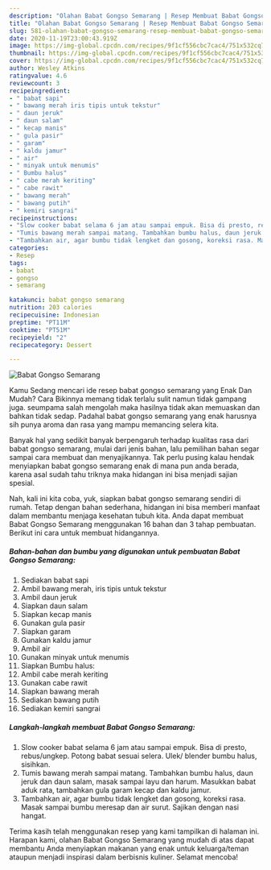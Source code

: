 ```yaml
---
description: "Olahan Babat Gongso Semarang | Resep Membuat Babat Gongso Semarang Yang Menggugah Selera"
title: "Olahan Babat Gongso Semarang | Resep Membuat Babat Gongso Semarang Yang Menggugah Selera"
slug: 581-olahan-babat-gongso-semarang-resep-membuat-babat-gongso-semarang-yang-menggugah-selera
date: 2020-11-19T23:00:43.919Z
image: https://img-global.cpcdn.com/recipes/9f1cf556cbc7cac4/751x532cq70/babat-gongso-semarang-foto-resep-utama.jpg
thumbnail: https://img-global.cpcdn.com/recipes/9f1cf556cbc7cac4/751x532cq70/babat-gongso-semarang-foto-resep-utama.jpg
cover: https://img-global.cpcdn.com/recipes/9f1cf556cbc7cac4/751x532cq70/babat-gongso-semarang-foto-resep-utama.jpg
author: Wesley Atkins
ratingvalue: 4.6
reviewcount: 3
recipeingredient:
- " babat sapi"
- " bawang merah iris tipis untuk tekstur"
- " daun jeruk"
- " daun salam"
- " kecap manis"
- " gula pasir"
- " garam"
- " kaldu jamur"
- " air"
- " minyak untuk menumis"
- " Bumbu halus"
- " cabe merah keriting"
- " cabe rawit"
- " bawang merah"
- " bawang putih"
- " kemiri sangrai"
recipeinstructions:
- "Slow cooker babat selama 6 jam atau sampai empuk. Bisa di presto, rebus/ungkep. Potong babat sesuai selera. Ulek/ blender bumbu halus, sisihkan."
- "Tumis bawang merah sampai matang. Tambahkan bumbu halus, daun jeruk dan daun salam, masak sampai layu dan harum. Masukkan babat aduk rata, tambahkan gula garam kecap dan kaldu jamur."
- "Tambahkan air, agar bumbu tidak lengket dan gosong, koreksi rasa. Masak sampai bumbu meresap dan air surut. Sajikan dengan nasi hangat."
categories:
- Resep
tags:
- babat
- gongso
- semarang

katakunci: babat gongso semarang 
nutrition: 203 calories
recipecuisine: Indonesian
preptime: "PT11M"
cooktime: "PT51M"
recipeyield: "2"
recipecategory: Dessert

---
```



![Babat Gongso Semarang](https://img-global.cpcdn.com/recipes/9f1cf556cbc7cac4/751x532cq70/babat-gongso-semarang-foto-resep-utama.jpg)

Kamu Sedang mencari ide resep babat gongso semarang yang Enak Dan Mudah? Cara Bikinnya memang tidak terlalu sulit namun tidak gampang juga. seumpama salah mengolah maka hasilnya tidak akan memuaskan dan bahkan tidak sedap. Padahal babat gongso semarang yang enak harusnya sih punya aroma dan rasa yang mampu memancing selera kita.



Banyak hal yang sedikit banyak berpengaruh terhadap kualitas rasa dari babat gongso semarang, mulai dari jenis bahan, lalu pemilihan bahan segar sampai cara membuat dan menyajikannya. Tak perlu pusing kalau hendak menyiapkan babat gongso semarang enak di mana pun anda berada, karena asal sudah tahu triknya maka hidangan ini bisa menjadi sajian spesial.


Nah, kali ini kita coba, yuk, siapkan babat gongso semarang sendiri di rumah. Tetap dengan bahan sederhana, hidangan ini bisa memberi manfaat dalam membantu menjaga kesehatan tubuh kita. Anda dapat membuat Babat Gongso Semarang menggunakan 16 bahan dan 3 tahap pembuatan. Berikut ini cara untuk membuat hidangannya.

<!--inarticleads1-->

##### Bahan-bahan dan bumbu yang digunakan untuk pembuatan Babat Gongso Semarang:

1. Sediakan  babat sapi
1. Ambil  bawang merah, iris tipis untuk tekstur
1. Ambil  daun jeruk
1. Siapkan  daun salam
1. Siapkan  kecap manis
1. Gunakan  gula pasir
1. Siapkan  garam
1. Gunakan  kaldu jamur
1. Ambil  air
1. Gunakan  minyak untuk menumis
1. Siapkan  Bumbu halus:
1. Ambil  cabe merah keriting
1. Gunakan  cabe rawit
1. Siapkan  bawang merah
1. Sediakan  bawang putih
1. Sediakan  kemiri sangrai




<!--inarticleads2-->

##### Langkah-langkah membuat Babat Gongso Semarang:

1. Slow cooker babat selama 6 jam atau sampai empuk. Bisa di presto, rebus/ungkep. Potong babat sesuai selera. Ulek/ blender bumbu halus, sisihkan.
1. Tumis bawang merah sampai matang. Tambahkan bumbu halus, daun jeruk dan daun salam, masak sampai layu dan harum. Masukkan babat aduk rata, tambahkan gula garam kecap dan kaldu jamur.
1. Tambahkan air, agar bumbu tidak lengket dan gosong, koreksi rasa. Masak sampai bumbu meresap dan air surut. Sajikan dengan nasi hangat.




Terima kasih telah menggunakan resep yang kami tampilkan di halaman ini. Harapan kami, olahan Babat Gongso Semarang yang mudah di atas dapat membantu Anda menyiapkan makanan yang enak untuk keluarga/teman ataupun menjadi inspirasi dalam berbisnis kuliner. Selamat mencoba!
